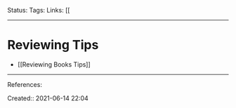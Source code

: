 Status:
Tags: 
Links: [[
___
# Reviewing Tips
- [[Reviewing Books Tips]]
___
References:

Created:: 2021-06-14 22:04
